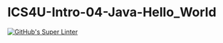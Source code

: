 # ICS4U-Intro-04-Java-Hello_World

[![GitHub's Super Linter](https://github.com/Ryan-ChungKamChung/ICS4U-Intro-04-Java-Hello_World/workflows/GitHub's%20Super%20Linter/badge.svg)](https://github.com/Ryan-ChungKamChung/ICS4U-Intro-04-Java-Hello_World/actions)
